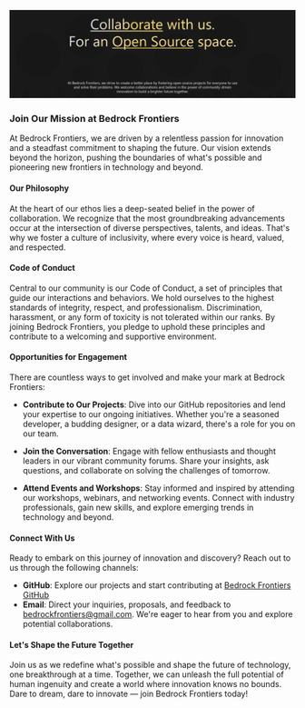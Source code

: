 ![Get involved at Bedrock Frontiers](https://github.com/BedrockFrontiers/.github/blob/main/images/bedrock-collaborate.png)

### Join Our Mission at Bedrock Frontiers

At Bedrock Frontiers, we are driven by a relentless passion for innovation and a steadfast commitment to shaping the future. Our vision extends beyond the horizon, pushing the boundaries of what's possible and pioneering new frontiers in technology and beyond.

#### Our Philosophy

At the heart of our ethos lies a deep-seated belief in the power of collaboration. We recognize that the most groundbreaking advancements occur at the intersection of diverse perspectives, talents, and ideas. That's why we foster a culture of inclusivity, where every voice is heard, valued, and respected.

#### Code of Conduct

Central to our community is our Code of Conduct, a set of principles that guide our interactions and behaviors. We hold ourselves to the highest standards of integrity, respect, and professionalism. Discrimination, harassment, or any form of toxicity is not tolerated within our ranks. By joining Bedrock Frontiers, you pledge to uphold these principles and contribute to a welcoming and supportive environment.

#### Opportunities for Engagement

There are countless ways to get involved and make your mark at Bedrock Frontiers:

- **Contribute to Our Projects**: Dive into our GitHub repositories and lend your expertise to our ongoing initiatives. Whether you're a seasoned developer, a budding designer, or a data wizard, there's a role for you on our team.

- **Join the Conversation**: Engage with fellow enthusiasts and thought leaders in our vibrant community forums. Share your insights, ask questions, and collaborate on solving the challenges of tomorrow.

- **Attend Events and Workshops**: Stay informed and inspired by attending our workshops, webinars, and networking events. Connect with industry professionals, gain new skills, and explore emerging trends in technology and beyond.

#### Connect With Us

Ready to embark on this journey of innovation and discovery? Reach out to us through the following channels:

- **GitHub**: Explore our projects and start contributing at [Bedrock Frontiers GitHub](https://github.com/BedrockFrontiers/)
- **Email**: Direct your inquiries, proposals, and feedback to [bedrockfrontiers@gmail.com](mailto:bedrockfrontiers@gmail.com). We're eager to hear from you and explore potential collaborations.

#### Let's Shape the Future Together

Join us as we redefine what's possible and shape the future of technology, one breakthrough at a time. Together, we can unleash the full potential of human ingenuity and create a world where innovation knows no bounds. Dare to dream, dare to innovate — join Bedrock Frontiers today!
